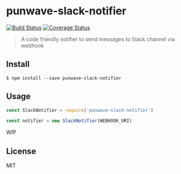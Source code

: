 # punwave-slack-notifier

<!--[![NPM version][npm-image]][npm-url]-->
[![Build Status][travis-image]][travis-url]
[![Coverage Status][codecov-image]][codecov-url]

> A code friendly notifier to send messages to Slack channel via webhook

## Install

```
$ npm install --save punwave-slack-notifier
```

## Usage

```js
const SlackNotifier = require('punwave-slack-notifier')

const notifier = new SlackNotifier(WEBHOOK_URI)
```

WIP

## License

MIT

<!--[npm-image]: https://img.shields.io/npm/v/express-error-slack.svg
[npm-url]: https://npmjs.org/package/express-error-slack-->
[travis-image]: https://img.shields.io/travis/punwave/punwave-slack-notifier.svg
[travis-url]: https://travis-ci.org/punwave/punwave-slack-notifier
[codecov-image]: https://img.shields.io/codecov/c/github/punwave/punwave-slack-notifier.svg
[codecov-url]: https://codecov.io/gh/punwave/punwave-slack-notifier
